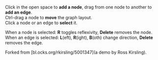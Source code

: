 Click in the open space to **add a node**, drag from one node to another to **add an edge**.  
Ctrl-drag a node to **move** the graph layout.  
Click a node or an edge to **select** it.

When a node is selected: **R** toggles reflexivity, **Delete** removes the node.  
When an edge is selected: **L**(eft), **R**(ight), **B**(oth) change direction, **Delete** removes the edge.

Forked from [bl.ocks.org/rkirsling/5001347](a demo by Ross Kirsling).
